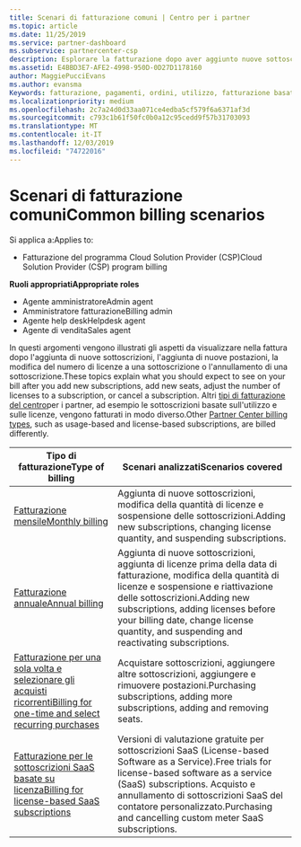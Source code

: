```yaml
---
title: Scenari di fatturazione comuni | Centro per i partner
ms.topic: article
ms.date: 11/25/2019
ms.service: partner-dashboard
ms.subservice: partnercenter-csp
description: Esplorare la fatturazione dopo aver aggiunto nuove sottoscrizioni, modificare la quantità di licenze o annullare una sottoscrizione. Scopri in che modo le sottoscrizioni basate sull'utilizzo e sulle licenze sono diverse.
ms.assetid: E4BBD3E7-AFE2-4998-950D-0D27D1178160
author: MaggiePucciEvans
ms.author: evansma
Keywords: fatturazione, pagamenti, ordini, utilizzo, fatturazione basata su licenza, data anniversario, termine, annullamento, rinnovo, formula prezzo, file di riconciliazione, file di ricognizione
ms.localizationpriority: medium
ms.openlocfilehash: 2c7a24d0d33aa071ce4edba5cf579f6a6371af3d
ms.sourcegitcommit: c793c1b61f50fc0b0a12c95cedd9f57b31703093
ms.translationtype: MT
ms.contentlocale: it-IT
ms.lasthandoff: 12/03/2019
ms.locfileid: "74722016"
---
```

# <a name="common-billing-scenarios"></a><span data-ttu-id="e154f-105">Scenari di fatturazione comuni</span><span class="sxs-lookup"><span data-stu-id="e154f-105">Common billing scenarios</span></span>

<span data-ttu-id="e154f-106">Si applica a:</span><span class="sxs-lookup"><span data-stu-id="e154f-106">Applies to:</span></span>

- <span data-ttu-id="e154f-107">Fatturazione del programma Cloud Solution Provider (CSP)</span><span class="sxs-lookup"><span data-stu-id="e154f-107">Cloud Solution Provider (CSP) program billing</span></span>

<span data-ttu-id="e154f-108">**Ruoli appropriati**</span><span class="sxs-lookup"><span data-stu-id="e154f-108">**Appropriate roles**</span></span>

- <span data-ttu-id="e154f-109">Agente amministratore</span><span class="sxs-lookup"><span data-stu-id="e154f-109">Admin agent</span></span>
- <span data-ttu-id="e154f-110">Amministratore fatturazione</span><span class="sxs-lookup"><span data-stu-id="e154f-110">Billing admin</span></span>
- <span data-ttu-id="e154f-111">Agente help desk</span><span class="sxs-lookup"><span data-stu-id="e154f-111">Helpdesk agent</span></span>
- <span data-ttu-id="e154f-112">Agente di vendita</span><span class="sxs-lookup"><span data-stu-id="e154f-112">Sales agent</span></span>

<span data-ttu-id="e154f-113">In questi argomenti vengono illustrati gli aspetti da visualizzare nella fattura dopo l'aggiunta di nuove sottoscrizioni, l'aggiunta di nuove postazioni, la modifica del numero di licenze a una sottoscrizione o l'annullamento di una sottoscrizione.</span><span class="sxs-lookup"><span data-stu-id="e154f-113">These topics explain what you should expect to see on your bill after you add new subscriptions, add new seats, adjust the number of licenses to a subscription, or cancel a subscription.</span></span> <span data-ttu-id="e154f-114">Altri [tipi di fatturazione del centro](billing-different-types.md)per i partner, ad esempio le sottoscrizioni basate sull'utilizzo e sulle licenze, vengono fatturati in modo diverso.</span><span class="sxs-lookup"><span data-stu-id="e154f-114">Other [Partner Center billing types](billing-different-types.md), such as usage-based and license-based subscriptions, are billed differently.</span></span>

| <span data-ttu-id="e154f-115">Tipo di fatturazione</span><span class="sxs-lookup"><span data-stu-id="e154f-115">Type of billing</span></span> | <span data-ttu-id="e154f-116">Scenari analizzati</span><span class="sxs-lookup"><span data-stu-id="e154f-116">Scenarios covered</span></span> |
| --------------- | ----------------- |
| [<span data-ttu-id="e154f-117">Fatturazione mensile</span><span class="sxs-lookup"><span data-stu-id="e154f-117">Monthly billing</span></span>](common-billing-scenarios-monthly.md) | <span data-ttu-id="e154f-118">Aggiunta di nuove sottoscrizioni, modifica della quantità di licenze e sospensione delle sottoscrizioni.</span><span class="sxs-lookup"><span data-stu-id="e154f-118">Adding new subscriptions, changing license quantity, and suspending subscriptions.</span></span> |
| [<span data-ttu-id="e154f-119">Fatturazione annuale</span><span class="sxs-lookup"><span data-stu-id="e154f-119">Annual billing</span></span>](common-billing-scenarios-annual.md) | <span data-ttu-id="e154f-120">Aggiunta di nuove sottoscrizioni, aggiunta di licenze prima della data di fatturazione, modifica della quantità di licenze e sospensione e riattivazione delle sottoscrizioni.</span><span class="sxs-lookup"><span data-stu-id="e154f-120">Adding new subscriptions, adding licenses before your billing date, change license quantity, and suspending and reactivating subscriptions.</span></span> |
| [<span data-ttu-id="e154f-121">Fatturazione per una sola volta e selezionare gli acquisti ricorrenti</span><span class="sxs-lookup"><span data-stu-id="e154f-121">Billing for one-time and select recurring purchases</span></span>](common-billing-scenarios-onetime-recurring.md) | <span data-ttu-id="e154f-122">Acquistare sottoscrizioni, aggiungere altre sottoscrizioni, aggiungere e rimuovere postazioni.</span><span class="sxs-lookup"><span data-stu-id="e154f-122">Purchasing subscriptions, adding more subscriptions, adding and removing seats.</span></span> |
| [<span data-ttu-id="e154f-123">Fatturazione per le sottoscrizioni SaaS basate su licenza</span><span class="sxs-lookup"><span data-stu-id="e154f-123">Billing for license-based SaaS subscriptions</span></span>](common-billing-scenarios-saas.md) | <span data-ttu-id="e154f-124">Versioni di valutazione gratuite per sottoscrizioni SaaS (License-based Software as a Service).</span><span class="sxs-lookup"><span data-stu-id="e154f-124">Free trials for license-based software as a service (SaaS) subscriptions.</span></span> <span data-ttu-id="e154f-125">Acquisto e annullamento di sottoscrizioni SaaS del contatore personalizzato.</span><span class="sxs-lookup"><span data-stu-id="e154f-125">Purchasing and cancelling custom meter SaaS subscriptions.</span></span> |
